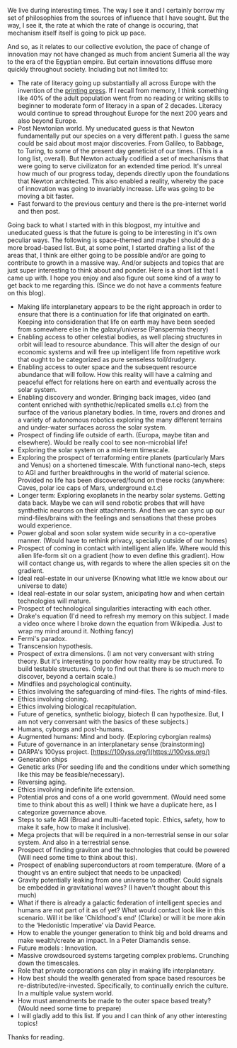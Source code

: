 We live during interesting times. The way I see it and I certainly borrow my set of philosophies from the sources of influence that I have sought. But the way, I see it, the rate at which the rate of change is occuring, that mechanism itself itself is going to pick up pace. 

And so, as it relates to our collective evolution, the pace of change of innovation may not have changed as much from ancient Sumeria all the way to the era of the Egyptian empire. But certain innovations diffuse more quickly throughout society. Including but not limited to: 
- The rate of literacy going up substantially all across Europe with the invention of the [printing press](https://en.wikipedia.org/wiki/Printing_press). If I recall from memory, I think something like 40% of the adult population went from no reading or writing skills to beginner to moderate form of literacy in a span of 2 decades. Literacy would continue to spread throughout Europe for the next 200 years and also beyond Europe. 
- Post Newtonian world. My uneducated guess is that Newton fundamentally put our species on a very different path. I guess the same could be said about most major discoveries. From Galileo, to Babbage, to Turing, to some of the present day geneticist of our times. (This is a long list, overall). But Newton actually codified a set of mechanisms that were going to serve civilizaton for an extended time period. It's unreal how much of our progress today, depends directly upon the foundations that Newton architected. This also enabled a reality, whereby the pace of innovation was going to invariably increase. Life was going to be moving a bit faster. 
- Fast forward to the previous century and there is the pre-internet world and then post. 

Going back to what I started with in this blogpost, my intuitive and uneducated guess is that the future is going to be interesting in it's own peculiar ways. The following is space-themed and maybe I should do a more broad-based list. But, at some point, I started drafting a list of the areas that, I think are either going to be possible and/or are going to contribute to growth in a massive way. And/or subjects and topics that are just super interesting to think about and ponder. Here is a short list that I came up with. I hope you enjoy and also figure out some kind of a way to get back to me regarding this. (Since we do not have a comments feature on this blog).

- Making life interplanetary appears to be the right approach in order to ensure that there is a continuation for life that originated on earth. Keeping into consideration that life on earth may have been seeded from somewhere else in the galaxy/universe (Panspermia theory)
- Enabling access to other celestial bodies, as well placing structures in orbit will lead to resource abundance. This will alter the design of our economic systems and will free up intelligent life from repetitive work that ought to be categorized as pure senseless toil/drudgery. 
- Enabling access to outer space and the subsequent resource abundance that will follow. How this reality will have a calming and peaceful effect for relations here on earth and eventually across the solar system. 
- Enabling discovery and wonder. Bringing back images, video (and content enriched with synthethic/replicated smells e.t.c) from the surface of the various planetary bodies. In time, rovers and drones and a variety of autonomous robotics exploring the many different terrains and under-water surfaces across the solar system. 
- Prospect of finding life outside of earth. (Europa, maybe titan and elsewhere). Would be really cool to see non-microbial life!
- Exploring the solar system on a mid-term timescale. 
- Exploring the prospect of terraforming entire planets (particularly Mars and Venus) on a shortened timescale. With functional nano-tech, steps to AGI and further breakthroughs in the world of material science. Provided no life has been discovered/found on these rocks (anywhere: Caves, polar ice caps of Mars, underground e.t.c)
- Longer term: Exploring exoplanets in the nearby solar systems. Getting data back. Maybe we can will send robotic probes that will have synthethic neurons on their attachments. And then we can sync up our mind-files/brains with the feelings and sensations that these probes would experience.
- Power global and soon solar system wide security in a co-operative manner. (Would have to rethink privacy, specially outside of our homes)
- Prospect of coming in contact with intelligent alien life. Where would this alien life-form sit on a gradient (how to even define this gradient). How will contact change us, with regards to where the alien species sit on the gradient.
- Ideal real-estate in our universe (Knowing what little we know about our universe to date)
- Ideal real-estate in our solar system, anicipating how and when certain technologies will mature. 
- Prospect of technological singularities interacting with each other. 
- Drake's equation (I'd need to refresh my memory on this subject. I made a video once where I broke down the equation from Wikipedia. Just to wrap my mind around it. Nothing fancy)
- Fermi's paradox. 
- Transcension hypothesis. 
- Prospect of extra dimensions. (I am not very conversant with string theory. But it's interesting to ponder how reality may be structured. To build testable structures. Only to find out that there is so much more to discover, beyond a certain scale.)
- Mindfiles and psychological continuity. 
- Ethics involving the safeguarding of mind-files. The rights of mind-files. 
- Ethics involving cloning. 
- Ethics involving biological recapitulation. 
- Future of genetics, synthetic biology, biotech (I can hypothesize. But, I am not very conversant with the basics of these subjects.)
- Humans, cyborgs and post-humans.
- Augmented humans: Mind and body. (Exploring cyborgian realms)
- Future of governance in an interplanetary sense (brainstorming)
- DARPA's 100yss project. [https://100yss.org/](https://100yss.org/)
- Generation ships
- Genetic arks (For seeding life and the conditions under which something like this may be feasible/necessary). 
- Reversing aging.
- Ethics involving indefinite life extension. 
- Potential pros and cons of a one world government. (Would need some time to think about this as well) I think we have a duplicate here, as I categorize governance above.
- Steps to safe AGI (Broad and multi-faceted topic. Ethics, safety, how to make it safe, how to make it inclusive).
- Mega projects that will be required in a non-terrestrial sense in our solar system. And also in a terrestrial sense. 
- Prospect of finding  graviton and the technologies that could be powered (Will need some time to think about this).
- Prospect of enabling superconductors at room temperature. (More of a thought vs an entire subject that needs to be unpacked)
- Gravity potentially leaking from one universe to another. Could signals be embedded in gravitational waves? (I haven't thought about this much)
- What if there is already a galactic federation of intelligent species and humans are not part of it as of yet? What would contact look like in this scenario. Will it be like 'Childhood's end' (Clarke) or will it be more akin to the ‘Hedonistic Imperative’ via David Pearce. 
- How to enable the younger generation to think big and bold dreams and make wealth/create an impact. In a Peter Diamandis sense. 
- Future models : Innovation. 
- Massive crowdsourced systems targeting complex problems. Crunching down the timescales. 
- Role that private corporations can play in making life interplanetary. 
- How best should the wealth generated from space based resources be re-distributed/re-invested. Specifically, to continually enrich the culture. In a multiple value system world. 
- How must amendments be made to the outer space based treaty? (Would need some time to prepare)
- I will gladly add to this list. If you and I can think of any other interesting topics!

Thanks for reading.
